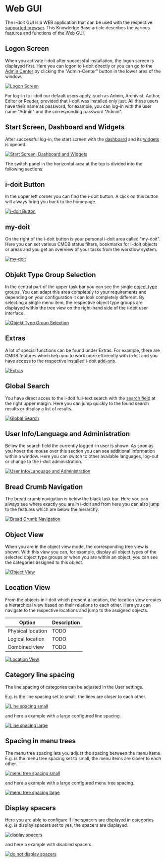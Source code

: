 # Web GUI

The i-doit GUI is a WEB application that can be used with the respective [supported browser](../installation/system-requirements.md). This Knowledge Base article describes the various features and functions of the Web GUI.

Logon Screen
------------

When you activate i-doit after successful installation, the logon screen is displayed first. Here you can logon to i-doit directly or you can go to the [Admin Center](../system-administration/admin-center.md) by clicking the "Admin-Center" button in the lower area of the window.

[![Logon Screen](../assets/images/en/basics/web-gui/1-gui.png)](../assets/images/en/basics/web-gui/1-gui.png)

For log-in to i-doit our default users apply, such as Admin, Archivist, Author, Editor or Reader, provided that i-doit was installed only just. All these users have their name as password, for example, you can log-in with the user name "Admin" and the corresponding password "Admin".

Start Screen, Dashboard and Widgets
-----------------------------------

After successful log-in, the start screen with the [dashboard](./dashboard-and-widgets.md) and its [widgets](./dashboard-and-widgets.md) is opened.

[![Start Screen, Dashboard and Widgets](../assets/images/en/basics/web-gui/2-gui.png)](../assets/images/en/basics/web-gui/2-gui.png)

The switch panel in the horizontal area at the top is divided into the following sections:

i-doit Button
-------------

In the upper left corner you can find the i-doit button. A click on this button will always bring you back to the homepage.

[![i-doit Button](../assets/images/en/basics/web-gui/3-gui.png)](../assets/images/en/basics/web-gui/3-gui.png)

my-doit
-------

On the right of the i-doit button is your personal i-doit area called "my-doit". Here you can set various CMDB status filters, bookmarks for i-doit objects or areas and you get an overview of your tasks from the workflow system.

[![my-doit](../assets/images/en/basics/web-gui/4-gui.png)](../assets/images/en/basics/web-gui/4-gui.png)

Objekt Type Group Selection
---------------------------

In the central part of the upper task bar you can see the single [object type](./object-types.md) groups. You can adapt this area completely to your requirements and depending on your configuration it can look completely different. By selecting a single menu item, the respective object type groups are displayed within the tree view on the right-hand side of the i-doit user interface.

[![Objekt Type Group Selection](../assets/images/en/basics/web-gui/5-gui.png)](../assets/images/en/basics/web-gui/5-gui.png)

Extras
------

A lot of special functions can be found under Extras. For example, there are CMDB features which help you to work more efficiently with i-doit and you have access to the respective installed i-doit [add-ons](../i-doit-pro-add-ons/index.md).

[![Extras](../assets/images/en/basics/web-gui/6-gui.png)](../assets/images/en/basics/web-gui/6-gui.png)

Global Search
-------------

You have direct acces to the i-doit full-text search with the [search field](../efficient-documentation/search.md) at the right upper margin. Here you can jump quickly to the found search results or display a list of results.

[![Global Search](../assets/images/en/basics/web-gui/7-gui.png)](../assets/images/en/basics/web-gui/7-gui.png)

User Info/Language and Administration
-------------------------------------

Below the search field the currently logged-in user is shown. As soon as you hover the mouse over this section you can see additional information within a window. Here you can switch to other available languages, log-out or change to the i-doit administration.

[![User Info/Language and Administration](../assets/images/en/basics/web-gui/8-gui.png)](../assets/images/en/basics/web-gui/8-gui.png)

Bread Crumb Navigation
----------------------

The bread crumb navigation is below the black task bar. Here you can always see where exactly you are in i-doit and from here you can also jump to the features which are below the hierarchy.

[![Bread Crumb Navigation](../assets/images/en/basics/web-gui/9-gui.png)](../assets/images/en/basics/web-gui/9-gui.png)

Object View
-----------

When you are in the object view mode, the corresponding tree view is shown. With this view you can, for example, display all object types of the selected object type groups or when you are within an object, you can see the categories assigned to this object.

[![Object View](../assets/images/en/basics/web-gui/10-gui.png)](../assets/images/en/basics/web-gui/10-gui.png)

## Location View

From the objects in i-doit which present a location, the location view creates a hierarchical view based on their relations to each other. Here you can navigate to the respective locations and jump to the assigned objects.

| Option | Description|
| - | - |
| Physical location | TODO |
| Logical location | TODO |
| Combined view | TODO |

[![Location View](../assets/images/en/basics/web-gui/11-gui.png)](../assets/images/en/basics/web-gui/11-gui.png)

## Category line spacing

The line spacing of categories can be adjusted in the User settings.

E.g. is the line spacing set to small, the lines are closer to each other.

[![Line spacing small](../assets/images/en/basics/web-gui/12-gui.png)](../assets/images/en/basics/web-gui/12-gui.png)

and here a example with a large configured line spacing.

[![Line spacing large](../assets/images/en/basics/web-gui/13-gui.png)](../assets/images/en/basics/web-gui/13-gui.png)

## Spacing in menu trees

The menu tree spacing lets you adjust the spacing between the menu items.<br>
E.g. is the menu tree spacing set to small, the menu items are closer to each other.

[![menu tree spacing small](../assets/images/en/basics/web-gui/14-gui.png)](../assets/images/en/basics/web-gui/14-gui.png)

and here a example with a large configured menu tree spacing.

[![menu tree spacing large](../assets/images/en/basics/web-gui/15-gui.png)](../assets/images/en/basics/web-gui/15-gui.png)

## Display spacers

Here you are able to configure if line spacers are displayed in categories e.g. is display spacers set to yes, the spacers are displayed.

[![display spacers](../assets/images/en/basics/web-gui/16-gui.png)](../assets/images/en/basics/web-gui/16-gui.png)

and here a example with disabled spacers.

[![do not display spacers](../assets/images/en/basics/web-gui/17-gui.png)](../assets/images/en/basics/web-gui/17-gui.png)
